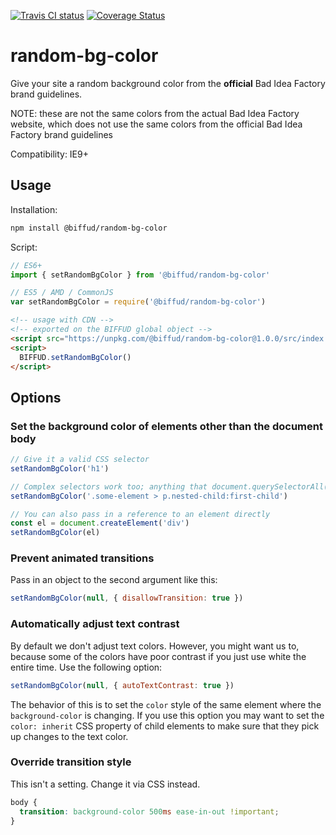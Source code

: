 [![Travis CI status](https://travis-ci.org/BadIdeaFactory/random-bg-color.svg?branch=master)](https://travis-ci.org/BadIdeaFactory/random-bg-color)
[![Coverage Status](https://coveralls.io/repos/github/BadIdeaFactory/random-bg-color/badge.svg?branch=master)](https://coveralls.io/github/BadIdeaFactory/random-bg-color?branch=master)

# random-bg-color
Give your site a random background color from the **official** Bad Idea Factory brand guidelines.

NOTE: these are not the same colors from the actual Bad Idea Factory website, which does not use the same colors from the official Bad Idea Factory brand guidelines

Compatibility: IE9+

## Usage

Installation:

```sh
npm install @biffud/random-bg-color
```

Script:

```js
// ES6+
import { setRandomBgColor } from '@biffud/random-bg-color'

// ES5 / AMD / CommonJS
var setRandomBgColor = require('@biffud/random-bg-color')
```

```html
<!-- usage with CDN -->
<!-- exported on the BIFFUD global object -->
<script src="https://unpkg.com/@biffud/random-bg-color@1.0.0/src/index.js"></script>
<script>
  BIFFUD.setRandomBgColor()
</script>
```

## Options

### Set the background color of elements other than the document body

```js
// Give it a valid CSS selector
setRandomBgColor('h1')

// Complex selectors work too; anything that document.querySelectorAll() accepts
setRandomBgColor('.some-element > p.nested-child:first-child')

// You can also pass in a reference to an element directly
const el = document.createElement('div')
setRandomBgColor(el)
```

### Prevent animated transitions

Pass in an object to the second argument like this:

```js
setRandomBgColor(null, { disallowTransition: true })
```

### Automatically adjust text contrast

By default we don't adjust text colors. However, you might want us to, because some of the colors have poor contrast if you just use white the entire time. Use the following option:

```js
setRandomBgColor(null, { autoTextContrast: true })
```

The behavior of this is to set the `color` style of the same element where the `background-color` is changing. If you use this option you may want to set the `color: inherit` CSS property of child elements to make sure that they pick up changes to the text color.

### Override transition style

This isn't a setting. Change it via CSS instead.

```css
body {
  transition: background-color 500ms ease-in-out !important;
}
```
